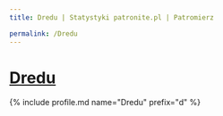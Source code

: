 ```yaml
---
title: Dredu | Statystyki patronite.pl | Patromierz

permalink: /Dredu
---
```


# [Dredu](https://patronite.pl/Dredu)

{% include profile.md name="Dredu" prefix="d" %}

